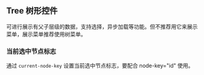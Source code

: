 <div class="demo-header">
<p class="overviewicon">
  <span class="wapi-navigation-tree"/>
</p>

## Tree 树形控件

<nova-uxlink widget-name="Tree"></nova-uxlink>

可进行展示有父子层级的数据，支持选择，异步加载等功能。但不推荐用它来展示菜单，展示菜单推荐使用树菜单。
</div>

### 当前选中节点标志

通过 `current-node-key` 设置当前选中节点标志，要配合 node-key="id" 使用。

<nova-demo-view link="tree/current-node-key"></nova-demo-view>

<br>
